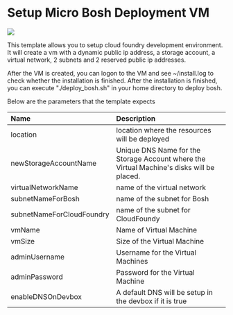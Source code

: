 # Setup Micro Bosh Deployment VM

<a href="https://portal.azure.com/#create/Microsoft.Template/uri/https%3A%2F%2Fraw.githubusercontent.com%2Fbingosummer%2Fazure-quickstart-templates%2Fmicrobosh-setup-for-beta%2Fmicrobosh-setup%2Fazuredeploy.json" target="_blank">
    <img src="http://azuredeploy.net/deploybutton.png"/>
</a>

This template allows you to setup cloud foundry development environment. It will create a vm with a dynamic public ip address, a storage account, a virtual network, 2 subnets and 2 reserved public ip addresses.

After the VM is created, you can logon to the VM and see ~/install.log to check whether the installation is finished. 
After the installation is finished, you can execute "./deploy_bosh.sh" in your home directory to deploy bosh.

Below are the parameters that the template expects

| Name   | Description    |
|:--- |:---|
| location | location where the resources will be deployed |
| newStorageAccountName  | Unique DNS Name for the Storage Account where the Virtual Machine's disks will be placed. |
| virtualNetworkName | name of the virtual network |
| subnetNameForBosh | name of the subnet for Bosh |
| subnetNameForCloudFoundry | name of the subnet for CloudFoundy |
| vmName | Name of Virtual Machine |
| vmSize | Size of the Virtual Machine |
| adminUsername  | Username for the Virtual Machines  |
| adminPassword  | Password for the Virtual Machine  |
| enableDNSOnDevbox | A default DNS will be setup in the devbox if it is true |

